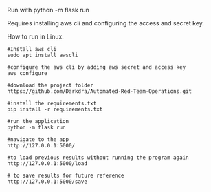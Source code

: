 Run with python -m flask run

Requires installing aws cli and configuring the access and secret key.

How to run in Linux:

```
#Install aws cli
sudo apt install awscli

#configure the aws cli by adding aws secret and access key
aws configure

#download the project folder
https://github.com/Darkdra/Automated-Red-Team-Operations.git 

#install the requirements.txt
pip install -r requirements.txt

#run the application
python -m flask run

#navigate to the app
http://127.0.0.1:5000/

#to load previous results without running the program again
http://127.0.0.1:5000/load

# to save results for future reference
http://127.0.0.1:5000/save
```

